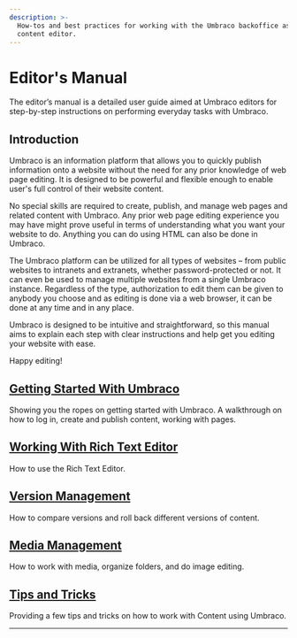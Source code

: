 ```yaml
---
description: >-
  How-tos and best practices for working with the Umbraco backoffice as a
  content editor.
---
```


# Editor's Manual

The editor’s manual is a detailed user guide aimed at Umbraco editors for step-by-step instructions on performing everyday tasks with Umbraco.

## Introduction

Umbraco is an information platform that allows you to quickly publish information onto a website without the need for any prior knowledge of web page editing. It is designed to be powerful and flexible enough to enable user's full control of their website content.

No special skills are required to create, publish, and manage web pages and related content with Umbraco. Any prior web page editing experience you may have might prove useful in terms of understanding what you want your website to do. Anything you can do using HTML can also be done in Umbraco.

The Umbraco platform can be utilized for all types of websites – from public websites to intranets and extranets, whether password-protected or not. It can even be used to manage multiple websites from a single Umbraco instance. Regardless of the type, authorization to edit them can be given to anybody you choose and as editing is done via a web browser, it can be done at any time and in any place.

Umbraco is designed to be intuitive and straightforward, so this manual aims to explain each step with clear instructions and help get you editing your website with ease.

Happy editing!

## [Getting Started With Umbraco](getting-started-with-umbraco/)

Showing you the ropes on getting started with Umbraco. A walkthrough on how to log in, create and publish content, working with pages.

## [Working With Rich Text Editor](working-with-content/)

How to use the Rich Text Editor.

## [Version Management](version-management/)

How to compare versions and roll back different versions of content.

## [Media Management](media-management/)

How to work with media, organize folders, and do image editing.

## [Tips and Tricks](tips-and-tricks/)

Providing a few tips and tricks on how to work with Content using Umbraco.

***

